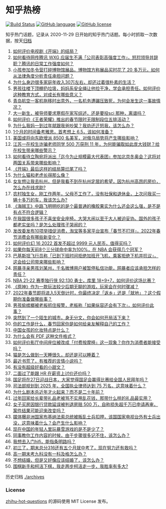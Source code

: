 # 知乎热榜
[![Build Status](https://github.com/ToWeLong/zhihu-hot-questions/workflows/CI/badge.svg)](https://github.com/ToWeLong/zhihu-hot-questions/actions)
[![GitHub language](https://img.shields.io/badge/language-golang-orange.svg)](https://golang.org/)
[![GitHub license](https://img.shields.io/github/license/ToWeLong/zhihu-hot-questions)](https://github.com/ToWeLong/zhihu-hot-questions/blob/main/LICENSE)

知乎热门话题，记录从 2020-11-29 日开始的知乎热门话题。每小时抓取一次数据，按天[归档](./archives)

<!-- BEGIN -->

1. [如何评价电视剧《开端》的结局？](https://www.zhihu.com/question/513355447)
1. [如何看待网传腾讯 WXG 应届生不满「公司表彰高强度工作」，怒怼领导并辞职？腾讯的日常工作强度如何？](https://www.zhihu.com/question/513455529)
1. [小孩参加冬令营打碎博物馆展品，博物馆方称展品买时花了 20 多万元，如何从法律角度分析责任承担问题？](https://www.zhihu.com/question/513358220)
1. [为什么身边很多家庭年收入30万左右，却还过着很朴素的生活？](https://www.zhihu.com/question/307170588)
1. [男孩往楼下顶棚扔垃圾，妈妈系安全绳让他捡干净，学会承担责任。如何评价这种教育方式，对成长有哪些意义？](https://www.zhihu.com/question/513288405)
1. [青岛航空一客机拖移时出意外，一名机务遭碾压致死，为何会发生这一事故情况？](https://www.zhihu.com/question/513448468)
1. [大一新生，被导师要求寒假在家写综述，还是要投sci 那种，离谱吗？](https://www.zhihu.com/question/513185929)
1. [如何评价《王者荣耀》推出的春节限时无限制段位五排活动？](https://www.zhihu.com/question/513256169)
1. [为什么我妈一到过年就跟我爸吵架？我劝还迁怒我，该怎么办？](https://www.zhihu.com/question/512692116)
1. [1个月的时间备考雅思，首考想上 6.5，该如何准备？](https://www.zhihu.com/question/459834283)
1. [美国或将向东欧增派 8500 名美军，对俄乌局势将产生哪些影响？](https://www.zhihu.com/question/513271585)
1. [江苏一在校生诈骗老师同学 500 万获刑 11 年，为何能骗取如此庞大钱财？给在校生带来哪些警示？](https://www.zhihu.com/question/513437332)
1. [如何看待立陶宛将派出「迄今为止规模最大代表团」参加北京冬奥会？这将对两国关系带来哪些影响？](https://www.zhihu.com/question/513321187)
1. [《开端》最后这样的结局算烂尾了吗？](https://www.zhihu.com/question/513368146)
1. [为什么猫和老虎长得那么像？](https://www.zhihu.com/question/25849509)
1. [女友想让我去杭州，但是我看不到在杭州定居的希望，因为杭州高昂的房价，怎么办在线求助?](https://www.zhihu.com/question/511411992)
1. [农村独生女，刚工作两年，父母不工作了，没有社保和退休金，上次问我买一辆十多万的车，我该怎么办?](https://www.zhihu.com/question/512930129)
1. [《海贼王》中路飞明明吃的是个最普通的橡胶果实为什么还会这么强，是不是有点不符合逻辑？](https://www.zhihu.com/question/512955713)
1. [在我国很多孩子不喜坐安全座椅，大哭大闹以至于大人被迫妥协。国外的孩子都老实坐吗？是怎么处理孩子哭闹的？](https://www.zhihu.com/question/63252560)
1. [发改委发布10项举措促消费，淘宝等多家平台宣布「春节不打烊」，2022年春节消费会有哪些新变化？](https://www.zhihu.com/question/513290835)
1. [如何评价幻 16 2022 首发不超过 9999 元人民币，值得买吗？](https://www.zhihu.com/question/513204578)
1. [如果你每天前8个三分球命中率为100%，在 NBA 会获得几个冠军？](https://www.zhihu.com/question/456430700)
1. [巴基斯坦飞行员称「已到下班时间拒绝加班开飞机，乘客拒绝下机并抗议」，这会给公司带来哪些影响？](https://www.zhihu.com/question/512701290)
1. [网暴寻亲男孩刘某州，千名微博用户被暂停私信功能，网暴者应该承担怎样的责任？](https://www.zhihu.com/question/513446693)
1. [NBA 21-22 赛季独行侠 92:130 勇士，库里 18+9+7，如何评价这场比赛？](https://www.zhihu.com/question/513444605)
1. [《原神》作为一款玩法较少后期无聊的游戏，玩家会在何时骤减？](https://www.zhihu.com/question/511275503)
1. [2022年春节即将进入5天倒计时，你最终决定「返乡」还是「就地」？这个假期你准备做哪些事？](https://www.zhihu.com/question/513290250)
1. [男孩偷槟榔被老板抓住报警，老板称「如果纵容还会有下次」，如何评价此事？](https://www.zhihu.com/question/512980811)
1. [突然到了一个陌生的城市，身无分文，你会如何开局活下来？](https://www.zhihu.com/question/278806469)
1. [你的工作是什么，春节回家你是如何给亲友解释自己的工作？](https://www.zhihu.com/question/309544726)
1. [中国女孩的化妆特点是什么？](https://www.zhihu.com/question/451036275)
1. [为什么会有 PDF 这种文件格式？](https://www.zhihu.com/question/512913044)
1. [如何评价影厅中间座位被改成「付费按摩椅」这一现象？你作为消费者能接受吗？](https://www.zhihu.com/question/512998059)
1. [猫是怎么做到一天睡很久，却还是可以睡着？](https://www.zhihu.com/question/513053490)
1. [最近书荒了，有推荐的言情小说吗？](https://www.zhihu.com/question/508453578)
1. [有没有超级好看的小甜文？](https://www.zhihu.com/question/506973436)
1. [二面过了能跟 HR 在薪资上讨价还价吗？](https://www.zhihu.com/question/276306468)
1. [国足将在27日迎战日本，大家觉得国足会赢得比赛给全国人民拜年吗？](https://www.zhihu.com/question/513048452)
1. [司法部规划到 2025 年，全国执业律师达到 75 万名，这意味着什么？](https://www.zhihu.com/question/513308653)
1. [为什么剧本杀近年才火起来？而不是二十年前？](https://www.zhihu.com/question/509958261)
1. [过年回家给长辈带礼品老被骂不实用乱花钱，那带什么样的礼品最实用？](https://www.zhihu.com/question/442826016)
1. [女子买房因银行贷款延误被判退房赔 500 万，自称损失超千万已申请再审，案件结果可能迎来改变吗？](https://www.zhihu.com/question/513433414)
1. [媒体曝非洲国家布基纳法索总统被叛乱士兵扣押，该国国家电视台外有士兵出没，这意味着什么？会产生什么影响？](https://www.zhihu.com/question/513157501)
1. [现在中国的年轻人里玩暴雪游戏的是不是少了？](https://www.zhihu.com/question/510905518)
1. [同事教你工作内容的时候，由于步骤很多记不住，该怎么办？](https://www.zhihu.com/question/511895655)
1. [我想去入门hifi，能指条明路吗？](https://www.zhihu.com/question/505752713)
1. [初三了，期末总分316还有五个月就中考了，现在努力还有救吗？](https://www.zhihu.com/question/513328612)
1. [高一期末考九科没有一科及格怎么办？](https://www.zhihu.com/question/512953720)
1. [不想结婚，但是又好像应该结婚了，该怎么办？](https://www.zhihu.com/question/513441809)
1. [围棋新手和柯洁下棋，我走两步柯洁走一步，我胜率有多大?](https://www.zhihu.com/question/512789212)

<!-- END -->

历史归档 [./archives](./archives)


### License
[zhihu-hot-questions](https://github.com/towelong/zhihu-hot-questions) 的源码使用 MIT License 发布。